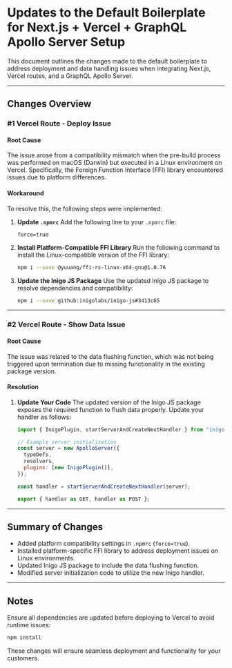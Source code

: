 # Updates to the Default Boilerplate for Next.js + Vercel + GraphQL Apollo Server Setup

This document outlines the changes made to the default boilerplate to address deployment and data handling issues when integrating Next.js, Vercel routes, and a GraphQL Apollo Server.

---

## **Changes Overview**

### **#1 Vercel Route - Deploy Issue**

#### **Root Cause**

The issue arose from a compatibility mismatch when the pre-build process was performed on macOS (Darwin) but executed in a Linux environment on Vercel. Specifically, the Foreign Function Interface (FFI) library encountered issues due to platform differences.

#### **Workaround**

To resolve this, the following steps were implemented:

1. **Update `.npmrc`**
   Add the following line to your `.npmrc` file:

   ```
   force=true
   ```

2. **Install Platform-Compatible FFI Library**
   Run the following command to install the Linux-compatible version of the FFI library:

   ```bash
   npm i --save @yuuang/ffi-rs-linux-x64-gnu@1.0.76
   ```

3. **Update the Inigo JS Package**
   Use the updated Inigo JS package to resolve dependencies and compatibility:
   ```bash
   npm i --save github:inigolabs/inigo-js#3413c65
   ```

---

### **#2 Vercel Route - Show Data Issue**

#### **Root Cause**

The issue was related to the data flushing function, which was not being triggered upon termination due to missing functionality in the existing package version.

#### **Resolution**

1. **Update Your Code**
   The updated version of the Inigo JS package exposes the required function to flush data properly. Update your handler as follows:

   ```javascript
   import { InigoPlugin, startServerAndCreateNextHandler } from "inigo.js";

   // Example server initialization
   const server = new ApolloServer({
     typeDefs,
     resolvers,
     plugins: [new InigoPlugin()],
   });

   const handler = startServerAndCreateNextHandler(server);

   export { handler as GET, handler as POST };
   ```

---

## **Summary of Changes**

- Added platform compatibility settings in `.npmrc` (`force=true`).
- Installed platform-specific FFI library to address deployment issues on Linux environments.
- Updated Inigo JS package to include the data flushing function.
- Modified server initialization code to utilize the new Inigo handler.

---

## **Notes**

Ensure all dependencies are updated before deploying to Vercel to avoid runtime issues:

```bash
npm install
```

These changes will ensure seamless deployment and functionality for your customers.
